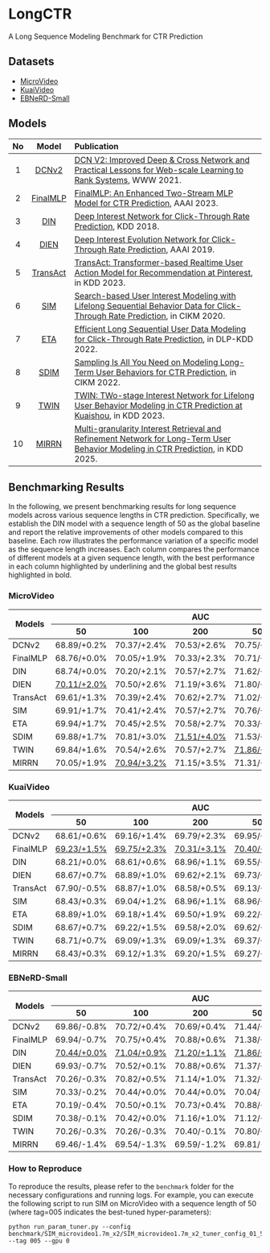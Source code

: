 # LongCTR
A Long Sequence Modeling Benchmark for CTR Prediction

## Datasets
+ [MicroVideo](https://huggingface.co/datasets/reczoo/MicroVideo1.7M_x2)
+ [KuaiVideo](https://huggingface.co/datasets/reczoo/KuaiVideo_x2)
+ [EBNeRD-Small](https://huggingface.co/datasets/reczoo/Ebnerd_small_x1)

## Models

| No  | Model                                    | Publication                                                                                                                                                                                                                                       
|:---:|:----------------------------------------:|:-------------------------------------------------------------------------------------------------------------------------------------------------------------------------------
| 1   |  [DCNv2](./src/DCNv2.py)               | [DCN V2: Improved Deep & Cross Network and Practical Lessons for Web-scale Learning to Rank Systems](https://arxiv.org/abs/2008.13535), WWW 2021.                                                              
| 2   |  [FinalMLP](./src/FinalMLP.py)                  | [FinalMLP: An Enhanced Two-Stream MLP Model for CTR Prediction](https://arxiv.org/abs/2304.00902), AAAI 2023.    
| 3   |  [DIN](./src/DIN.py)                  | [Deep Interest Network for Click-Through Rate Prediction](https://www.kdd.org/kdd2018/accepted-papers/view/deep-interest-network-for-click-through-rate-prediction), KDD 2018.    
| 4   |  [DIEN](./src/DIEN.py)                  | [Deep Interest Evolution Network for Click-Through Rate Prediction](https://arxiv.org/abs/1809.03672), AAAI 2019.  
| 5   |  [TransAct](./TransAct.py)                  | [TransAct: Transformer-based Realtime User Action Model for Recommendation at Pinterest](https://arxiv.org/abs/2306.00248), in KDD 2023.  
| 6   |  [SIM](./src/SIM.py)                  | [Search-based User Interest Modeling with Lifelong Sequential Behavior Data for Click-Through Rate Prediction](https://arxiv.org/abs/2006.05639), in CIKM 2020.  
| 7   |  [ETA](./src/ETA.py)                  | [Efficient Long Sequential User Data Modeling for Click-Through Rate Prediction](https://arxiv.org/abs/2209.12212), in DLP-KDD 2022.  
| 8   |  [SDIM](./src/SDIM.py)                  | [Sampling Is All You Need on Modeling Long-Term User Behaviors for CTR Prediction](https://arxiv.org/abs/2205.10249), in CIKM 2022.  
| 9   |  [TWIN](./src/TWIN.py)                  | [TWIN: TWo-stage Interest Network for Lifelong User Behavior Modeling in CTR Prediction at Kuaishou](https://arxiv.org/abs/2302.02352), in KDD 2023.  
| 10   |  [MIRRN](./src/MIRRN.py)                  | [Multi-granularity Interest Retrieval and Refinement Network for Long-Term User Behavior Modeling in CTR Prediction](https://arxiv.org/abs/2411.15005), in KDD 2025.  

## Benchmarking Results

In the following, we present benchmarking results for long sequence models across various sequence lengths in CTR prediction. Specifically, we establish the DIN model with a sequence length of 50 as the global baseline and report the relative improvements of other models compared to this baseline. Each row illustrates the performance variation of a specific model as the sequence length increases. Each column compares the performance of different models at a given sequence length, with the best performance in each column highlighted by underlining and the global best results highlighted in bold.


### MicroVideo

<table>
  <thead>
    <tr>
      <th rowspan="2">Models</th>
      <th colspan="5">AUC</th>
      <th colspan="5">gAUC</th>
    </tr>
    <tr>
      <th>50</th>
      <th>100</th>
      <th>200</th>
      <th>500</th>
      <th>1000</th>
      <th>50</th>
      <th>100</th>
      <th>200</th>
      <th>500</th>
      <th>1000</th>
    </tr>
  </thead>
  <tbody>
    <tr>
      <td>DCNv2</td>
      <td>68.89/+0.2%</td>
      <td>70.37/+2.4%</td>
      <td>70.53/+2.6%</td>
      <td>70.75/+2.9%</td>
      <td>71.19/+3.6%</td>
      <td>70.07/+0.5%</td>
      <td>70.42/+1.0%</td>
      <td>70.58/+1.2%</td>
      <td>70.63/+1.3%</td>
      <td>70.73/+1.4%</td>
    </tr>
    <tr>
      <td>FinalMLP</td>
      <td>68.76/+0.0%</td>
      <td>70.05/+1.9%</td>
      <td>70.33/+2.3%</td>
      <td>70.71/+2.9%</td>
      <td>71.05/+3.4%</td>
      <td>69.98/+0.3%</td>
      <td>70.09/+0.5%</td>
      <td>70.27/+0.8%</td>
      <td>70.61/+1.2%</td>
      <td>70.44/+1.0%</td>
    </tr>
    <tr>
      <td>DIN</td>
      <td>68.74/+0.0%</td>
      <td>70.20/+2.1%</td>
      <td>70.57/+2.7%</td>
      <td>71.62/+4.2%</td>
      <td>71.80/+4.5%</td>
      <td>69.74/+0.0%</td>
      <td>70.15/+0.6%</td>
      <td>70.01/+0.4%</td>
      <td>71.18/+2.1%</td>
      <td>71.31/+2.3%</td>
    </tr>
    <tr>
      <td>DIEN<br></td>
      <td><ins>70.11/+2.0%</ins></td>
      <td>70.50/+2.6%</td>
      <td>71.19/+3.6%</td>
      <td>71.80/+4.5%</td>
      <td><strong><ins>72.20/+5.0%</ins></strong></td>
      <td><ins>70.63/+1.3%</ins></td>
      <td><ins>71.07/+1.9%</ins></td>
      <td><ins>71.15/+2.0%</ins></td>
      <td>71.32/+2.3%</td>
      <td><ins>71.41/+2.4%</ins></td>
    </tr>
    <tr>
      <td>TransAct</td>
      <td>69.61/+1.3%</td>
      <td>70.39/+2.4%</td>
      <td>70.62/+2.7%</td>
      <td>71.02/+3.3%</td>
      <td>71.18/+3.5%</td>
      <td>69.64/-0.1%</td>
      <td>69.84/+0.1%</td>
      <td>69.94/+0.3%</td>
      <td>70.22/+0.7%</td>
      <td>70.28/+0.8%</td>
    </tr>
    <tr>
      <td>SIM</td>
      <td>69.91/+1.7%</td>
      <td>70.41/+2.4%</td>
      <td>70.57/+2.7%</td>
      <td>70.76/+2.9%</td>
      <td>70.76/+2.9%</td>
      <td>69.82/+0.1%</td>
      <td>69.82/+0.1%</td>
      <td>69.92/+0.3%</td>
      <td>70.40/+0.9%</td>
      <td>70.38/+0.9%</td>
    </tr>
    <tr>
      <td>ETA</td>
      <td>69.94/+1.7%</td>
      <td>70.45/+2.5%</td>
      <td>70.58/+2.7%</td>
      <td>70.33/+2.3%</td>
      <td>70.31/+2.3%</td>
      <td>69.76/+0.0%</td>
      <td>69.92/+0.3%</td>
      <td>70.02/+0.4%</td>
      <td><strong><ins>71.45/+2.5%</ins></strong></td>
      <td>71.39/+2.4%</td>
    </tr>
    <tr>
      <td>SDIM</td>
      <td>69.88/+1.7%</td>
      <td>70.81/+3.0%</td>
      <td><ins>71.51/+4.0%</ins></td>
      <td>71.53/+4.1%</td>
      <td>71.73/+4.3%</td>
      <td>69.68/-0.1%</td>
      <td>69.78/+0.1%</td>
      <td>69.84/+0.1%</td>
      <td>69.89/+0.2%</td>
      <td>69.86/+0.2%</td>
    </tr>
    <tr>
      <td>TWIN</td>
      <td>69.84/+1.6%</td>
      <td>70.54/+2.6%</td>
      <td>70.57/+2.7%</td>
      <td><ins>71.86/+4.5%</ins></td>
      <td>71.89/+4.6%</td>
      <td>69.67/-0.1%</td>
      <td>69.79/+0.1%</td>
      <td>69.91/+0.2%</td>
      <td>70.61/+1.2%</td>
      <td>70.64/+1.3%</td>
    </tr>
    <tr>
      <td>MIRRN</td>
      <td>70.05/+1.9%</td>
      <td><ins>70.94/+3.2%</ins></td>
      <td>71.15/+3.5%</td>
      <td>71.31/+3.7%</td>
      <td>71.30/+3.7%</td>
      <td>69.80/+0.1%</td>
      <td>70.05/+0.4%</td>
      <td>70.17/+0.6%</td>
      <td>70.30/+0.8%</td>
      <td>70.30/+0.8%</td>
    </tr>
  </tbody>
</table>

### KuaiVideo

<table>
  <thead>
    <tr>
      <th rowspan="2">Models</th>
      <th colspan="5">AUC</th>
      <th colspan="5">gAUC</th>
    </tr>
    <tr>
      <th>50</th>
      <th>100</th>
      <th>200</th>
      <th>500</th>
      <th>1000</th>
      <th>50</th>
      <th>100</th>
      <th>200</th>
      <th>500</th>
      <th>1000</th>
    </tr>
  </thead>
  <tbody>
    <tr>
      <td>DCNv2</td>
      <td>68.61/+0.6%</td>
      <td>69.16/+1.4%</td>
      <td>69.79/+2.3%</td>
      <td>69.95/+2.6%</td>
      <td>69.99/+2.6%</td>
      <td>66.74/+0.0%</td>
      <td>67.01/+0.4%</td>
      <td>67.17/+0.6%</td>
      <td>67.22/+0.7%</td>
      <td>67.23/+0.7%</td>
    </tr>
    <tr>
      <td>FinalMLP</td>
      <td><ins>69.23/+1.5%</ins></td>
      <td><ins>69.75/+2.3%</ins></td>
      <td><ins>70.31/+3.1%</ins></td>
      <td><ins>70.40/+3.2%</ins></td>
      <td><strong><ins>70.64/+3.6%</ins></strong></td>
      <td><ins>66.90/+0.2%</ins></td>
      <td>67.11/+0.5%</td>
      <td>67.18/+0.6%</td>
      <td>67.28/+0.8%</td>
      <td><strong><ins>67.40/+1.0%</ins></strong></td>
    </tr>
    <tr>
      <td>DIN</td>
      <td>68.21/+0.0%</td>
      <td>68.61/+0.6%</td>
      <td>68.96/+1.1%</td>
      <td>69.55/+2.0%</td>
      <td>69.58/+2.0%</td>
      <td>66.76/+0.0%</td>
      <td>66.89/+0.2%</td>
      <td>66.87/+0.2%</td>
      <td>66.97/+0.3%</td>
      <td>67.12/+0.5%</td>
    </tr>
    <tr>
      <td>DIEN</td>
      <td>68.67/+0.7%</td>
      <td>68.89/+1.0%</td>
      <td>69.62/+2.1%</td>
      <td>69.73/+2.2%</td>
      <td>69.73/+2.2%</td>
      <td>66.74/+0.0%</td>
      <td>66.79/+0.0%</td>
      <td>66.88/+0.2%</td>
      <td>66.85/+0.1%</td>
      <td>66.84/+0.1%</td>
    </tr>
    <tr>
      <td>TransAct</td>
      <td>67.90/-0.5%</td>
      <td>68.87/+1.0%</td>
      <td>68.58/+0.5%</td>
      <td>69.13/+1.3%</td>
      <td>69.29/+1.6%</td>
      <td>66.33/-0.6%</td>
      <td>66.49/-0.4%</td>
      <td>66.77/+0.0%</td>
      <td>66.82/+0.1%</td>
      <td>66.81/+0.1%</td>
    </tr>
    <tr>
      <td>SIM</td>
      <td>68.43/+0.3%</td>
      <td>69.04/+1.2%</td>
      <td>68.96/+1.1%</td>
      <td>68.96/+1.1%</td>
      <td>68.95/+1.1%</td>
      <td>66.55/-0.3%</td>
      <td>66.58/-0.3%</td>
      <td>66.75/+0.0%</td>
      <td>66.86/+0.1%</td>
      <td>66.83/+0.1%</td>
    </tr>
    <tr>
      <td>ETA</td>
      <td>68.89/+1.0%</td>
      <td>69.18/+1.4%</td>
      <td>69.50/+1.9%</td>
      <td>69.22/+1.5%</td>
      <td>69.26/+1.5%</td>
      <td>66.66/-0.1%</td>
      <td><ins>67.12/+0.5%</ins></td>
      <td><ins>67.25/+0.7%</ins></td>
      <td><ins>67.38/+0.9%</ins></td>
      <td>67.31/+0.8%</td>
    </tr>
    <tr>
      <td>SDIM</td>
      <td>68.67/+0.7%</td>
      <td>69.22/+1.5%</td>
      <td>69.58/+2.0%</td>
      <td>69.62/+2.1%</td>
      <td>69.22/+1.5%</td>
      <td>66.72/-0.1%</td>
      <td>66.75/+0.0%</td>
      <td>66.93/+0.3%</td>
      <td>67.10/+0.5%</td>
      <td><strong><ins>67.40/+1.0%</ins></strong></td>
    </tr>
    <tr>
      <td>TWIN</td>
      <td>68.71/+0.7%</td>
      <td>69.09/+1.3%</td>
      <td>69.09/+1.3%</td>
      <td>69.37/+1.7%</td>
      <td>69.43/+1.8%</td>
      <td>66.65/-0.2%</td>
      <td>66.86/+0.1%</td>
      <td>67.01/+0.4%</td>
      <td>67.28/+0.8%</td>
      <td>67.30/+0.8%</td>
    </tr>
    <tr>
      <td>MIRRN</td>
      <td>68.43/+0.3%</td>
      <td>69.12/+1.3%</td>
      <td>69.20/+1.5%</td>
      <td>69.27/+1.6%</td>
      <td>69.29/+1.6%</td>
      <td>66.79/+0.0%</td>
      <td>66.86/+0.1%</td>
      <td>66.93/+0.3%</td>
      <td>67.08/+0.5%</td>
      <td>67.15/+0.6%</td>
    </tr>
  </tbody>
</table>

### EBNeRD-Small

<table>
  <thead>
    <tr>
      <th rowspan="2">Models</th>
      <th colspan="5">AUC</th>
      <th colspan="5">gAUC</th>
    </tr>
    <tr>
      <th>50</th>
      <th>100</th>
      <th>200</th>
      <th>500</th>
      <th>1000</th>
      <th>50</th>
      <th>100</th>
      <th>200</th>
      <th>500</th>
      <th>1000</th>
    </tr>
  </thead>
  <tbody>
    <tr>
      <td>DCNv2</td>
      <td>69.86/-0.8%</td>
      <td>70.72/+0.4%</td>
      <td>70.69/+0.4%</td>
      <td>71.44/+1.4%</td>
      <td>71.39/+1.3%</td>
      <td>69.44/-0.8%</td>
      <td>70.31/+0.5%</td>
      <td>70.43/+0.6%</td>
      <td>70.82/+1.2%</td>
      <td>70.82/+1.2%</td>
    </tr>
    <tr>
      <td>FinalMLP</td>
      <td>69.94/-0.7%</td>
      <td>70.75/+0.4%</td>
      <td>70.88/+0.6%</td>
      <td>71.38/+1.3%</td>
      <td>71.51/+1.5%</td>
      <td>69.90/-0.1%</td>
      <td><ins>70.47/+0.7%</ins></td>
      <td>70.50/+0.7%</td>
      <td>70.80/+1.2%</td>
      <td>70.92/+1.3%</td>
    </tr>
    <tr>
      <td>DIN</td>
      <td><ins>70.44/+0.0%</ins></td>
      <td><ins>71.04/+0.9%</ins></td>
      <td><ins>71.20/+1.1%</ins></td>
      <td><ins>71.86/+2.0%</ins></td>
      <td><strong><ins>71.92/+2.1%</ins></strong></td>
      <td><ins>69.98/+0.0%</ins></td>
      <td>70.45/+0.7%</td>
      <td>70.60/+0.9%</td>
      <td><ins>71.23/+1.8%</ins></td>
      <td><strong><ins>71.28/+1.9%</ins></strong></td>
    </tr>
    <tr>
      <td>DIEN</td>
      <td>69.93/-0.7%</td>
      <td>70.52/+0.1%</td>
      <td>70.88/+0.6%</td>
      <td>71.37/+1.3%</td>
      <td>70.95/+0.7%</td>
      <td>69.80/-0.3%</td>
      <td>70.19/+0.3%</td>
      <td>70.51/+0.8%</td>
      <td>70.91/+1.3%</td>
      <td>70.78/+1.1%</td>
    </tr>
    <tr>
      <td>TransAct</td>
      <td>70.26/-0.3%</td>
      <td>70.82/+0.5%</td>
      <td>71.14/+1.0%</td>
      <td>71.32/+1.2%</td>
      <td>71.45/+1.4%</td>
      <td>69.87/-0.2%</td>
      <td>70.29/+0.4%</td>
      <td><ins>70.64/+0.9%</ins></td>
      <td>70.71/+1.0%</td>
      <td>70.84/+1.2%</td>
    </tr>
    <tr>
      <td>SIM</td>
      <td>70.33/-0.2%</td>
      <td>70.44/+0.0%</td>
      <td>70.44/+0.0%</td>
      <td>70.04/-0.6%</td>
      <td>70.03/-0.6%</td>
      <td>69.89/-0.1%</td>
      <td>70.02/+0.1%</td>
      <td>69.94/-0.1%</td>
      <td>69.78/-0.3%</td>
      <td>69.54/-0.6%</td>
    </tr>
    <tr>
      <td>ETA</td>
      <td>70.19/-0.4%</td>
      <td>70.50/+0.1%</td>
      <td>70.73/+0.4%</td>
      <td>70.88/+0.6%</td>
      <td>70.82/+0.5%</td>
      <td>69.90/-0.1%</td>
      <td>70.02/+0.1%</td>
      <td>70.07/+0.1%</td>
      <td>70.13/+0.2%</td>
      <td>70.17/+0.3%</td>
    </tr>
    <tr>
      <td>SDIM</td>
      <td>70.38/-0.1%</td>
      <td>70.42/+0.0%</td>
      <td>71.16/+1.0%</td>
      <td>71.12/+1.0%</td>
      <td>71.41/+1.4%</td>
      <td>69.78/-0.3%</td>
      <td>69.98/+0.0%</td>
      <td>70.55/+0.8%</td>
      <td>70.51/+0.8%</td>
      <td>70.72/+1.1%</td>
    </tr>
    <tr>
      <td>TWIN</td>
      <td>70.26/-0.3%</td>
      <td>70.26/-0.3%</td>
      <td>70.40/-0.1%</td>
      <td>70.80/+0.5%</td>
      <td>70.50/+0.1%</td>
      <td>69.65/-0.5%</td>
      <td>69.75/-0.3%</td>
      <td>69.86/-0.2%</td>
      <td>70.36/+0.5%</td>
      <td>69.91/-0.1%</td>
    </tr>
    <tr>
      <td>MIRRN</td>
      <td>69.46/-1.4%</td>
      <td>69.54/-1.3%</td>
      <td>69.59/-1.2%</td>
      <td>69.81/-0.9%</td>
      <td>69.63/-1.1%</td>
      <td>69.22/-1.1%</td>
      <td>69.29/-1.0%</td>
      <td>69.21/-1.1%</td>
      <td>69.42/-0.8%</td>
      <td>69.69/-0.4%</td>
    </tr>
  </tbody>
</table>


### How to Reproduce

To reproduce the results, please refer to the `benchmark` folder for the necessary configurations and running logs. For example, you can execute the following script to run SIM on MicroVideo with a sequence length of 50 (where tag=005 indicates the best-tuned hyper-parameters):

```
python run_param_tuner.py --config benchmark/SIM_microvideo1.7m_x2/SIM_microvideo1.7m_x2_tuner_config_01_50.yaml --tag 005 --gpu 0

```
